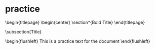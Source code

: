 # practice
\begin{titlepage}
    \begin{center}
        \section*{Bold Title}
\end{titlepage}

\subsection{Title}

\begin{flushleft}
    This is a practice text for the document 
\end{flushleft}

